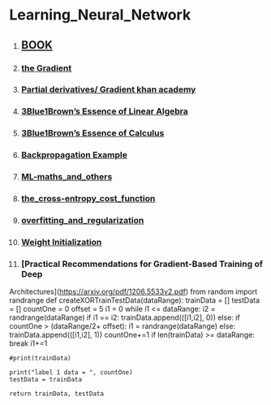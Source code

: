 # Learning_Neural_Network

1. ## [BOOK](http://neuralnetworksanddeeplearning.com/chap1.html)
2. ### [the Gradient](https://betterexplained.com/articles/vector-calculus-understanding-the-gradient/)
3. ### [Partial derivatives/ Gradient khan academy](https://www.khanacademy.org/math/multivariable-calculus/multivariable-derivatives/partial-derivative-and-gradient-articles/a/introduction-to-partial-derivatives)
4. ### [3Blue1Brown’s Essence of Linear Algebra](https://www.youtube.com/watch?v=kjBOesZCoqc&list=PLZHQObOWTQDPD3MizzM2xVFitgF8hE_ab&index=1&source=post_page)
5. ### [3Blue1Brown’s Essence of Calculus](https://www.youtube.com/watch?v=WUvTyaaNkzM&source=post_page)
6. ### [Backpropagation Example](https://mattmazur.com/2015/03/17/a-step-by-step-backpropagation-example/)
7. ### [ML-maths_and_others](https://ml-cheatsheet.readthedocs.io/en/latest/calculus.html)
8. ### [the_cross-entropy_cost_function](http://neuralnetworksanddeeplearning.com/chap3.html#introducing_the_cross-entropy_cost_function)
9. ### [overfitting_and_regularization](http://neuralnetworksanddeeplearning.com/chap3.html#overfitting_and_regularization)
10. ### [Weight Initialization](http://neuralnetworksanddeeplearning.com/chap3.html#weight_initialization)
11. ### [Practical Recommendations for Gradient-Based Training of Deep
Architectures](https://arxiv.org/pdf/1206.5533v2.pdf)
from random import randrange
def createXORTrainTestData(dataRange):
    trainData = []
    testData = []
    countOne = 0
    offset = 5
    i1 = 0
    while i1 <= dataRange:
        i2 = randrange(dataRange)
        if i1 == i2:
            trainData.append(([i1,i2], 0))
        else:
            if countOne > (dataRange/2+ offset):
                i1 = randrange(dataRange)
            else:
                trainData.append(([i1,i2], 1))
                countOne+=1
        if len(trainData) >= dataRange:
            break
        i1+=1
                
    #print(trainData)

    print("label 1 data = ", countOne)
    testData = trainData
    
    return trainData, testData
    
    
    
